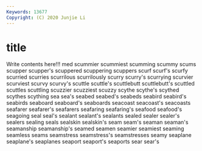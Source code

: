 ```yaml
---
Keywords: 13677
Copyright: (C) 2020 Junjie Li
---
```


# title

Write contents here!!!
med 
scummier 
scummiest 
scumming 
scummy 
scums 
scupper 
scupper's 
scuppered
scuppering 
scuppers 
scurf 
scurf's 
scurfy 
scurried 
scurries 
scurrilous 
scurrilously 
scurry
scurry's 
scurrying 
scurvier 
scurviest 
scurvy 
scurvy's 
scuttle 
scuttle's 
scuttlebutt 
scuttlebutt's
scuttled 
scuttles 
scuttling 
scuzzier 
scuzziest 
scuzzy 
scythe 
scythe's 
scythed 
scythes
scything 
sea 
sea's 
seabed 
seabed's 
seabeds 
seabird 
seabird's 
seabirds 
seaboard
seaboard's 
seaboards 
seacoast 
seacoast's 
seacoasts 
seafarer 
seafarer's 
seafarers 
seafaring 
seafaring's
seafood 
seafood's 
seagoing 
seal 
seal's 
sealant 
sealant's 
sealants 
sealed 
sealer
sealer's 
sealers 
sealing 
seals 
sealskin 
sealskin's 
seam 
seam's 
seaman 
seaman's
seamanship 
seamanship's 
seamed 
seamen 
seamier 
seamiest 
seaming 
seamless 
seams 
seamstress
seamstress's 
seamstresses 
seamy 
seaplane 
seaplane's 
seaplanes 
seaport 
seaport's 
seaports 
sear
sear's 
